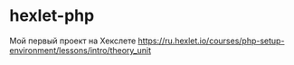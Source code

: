 # hexlet-php
Мой первый проект на Хекслете
https://ru.hexlet.io/courses/php-setup-environment/lessons/intro/theory_unit